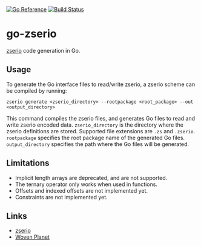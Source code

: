 [![Go Reference](https://pkg.go.dev/badge/github.com/woven-planet/go-zserio.svg)](https://pkg.go.dev/github.com/woven-planet/go-zserio)
[![Build Status](https://github.com/woven-planet/go-zserio/actions/workflows/test.yaml/badge.svg)](https://github.com/woven-planet/go-zserio/actions/workflows/test.yaml)

# go-zserio

[zserio](https://github.com/ndsev/zserio) code generation in Go.

## Usage

To generate the Go interface files to read/write zserio, a zserio scheme can be compiled by running:

```shell
zserio generate <zserio_directory> --rootpackage <root_package> --out <output_directory>
```

This command compiles the zserio files, and generates Go files to read and write
zserio encoded data. `zserio_directory` is the directory where the zserio
definitions are stored. Supported file extensions are `.zs` and `.zserio`.
`rootpackage` specifies the root package name of the generated Go files.
`output_directory` specifies the path where the Go files will be generated.

## Limitations

- Implicit length arrays are deprecated, and are not supported.
- The ternary operator only works when used in functions.
- Offsets and indexed offsets are not implemented yet.
- Constraints are not implemented yet.

## Links

- [zserio](https://github.com/ndsev/zserio)
- [Woven Planet](https://www.woven-planet.global/en)
